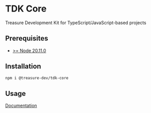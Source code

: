 # TDK Core

Treasure Development Kit for TypeScript/JavaScript-based projects

## Prerequisites

- [>= Node 20.11.0](https://nodejs.org/en)

## Installation

```bash
npm i @treasure-dev/tdk-core
```

## Usage

[Documentation](https://tdk-docs.treasure.lol/core/getting-started)
